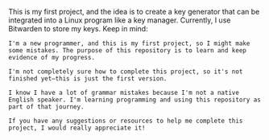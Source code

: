 This is my first project, and the idea is to create a key generator that can be integrated into a Linux program like a key manager. Currently, I use Bitwarden to store my keys.
Keep in mind:

    I'm a new programmer, and this is my first project, so I might make some mistakes. The purpose of this repository is to learn and keep evidence of my progress.

    I'm not completely sure how to complete this project, so it's not finished yet—this is just the first version.

    I know I have a lot of grammar mistakes because I'm not a native English speaker. I'm learning programming and using this repository as part of that journey.

    If you have any suggestions or resources to help me complete this project, I would really appreciate it!
